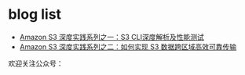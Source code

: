 # blog list

* [Amazon S3 深度实践系列之一：S3 CLI深度解析及性能测试](https://amazonaws-china.com/cn/blogs/china/amazon-s3-depth-of-practice-series-s3-cli-depth-parsing-and-performance-testing/)
* [Amazon S3 深度实践系列之二：如何实现 S3 数据跨区域高效可靠传输](https://amazonaws-china.com/cn/blogs/china/amazon-s3-depth-practice-series-ii-how-to-achieve-efficient-and-reliable-transmission-of-s3-data-across-regions/)


欢迎关注公众号：











































































